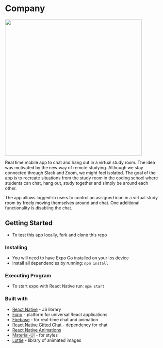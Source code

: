 # Company

<img src="./company_readme.gif" width="450px">

Real time mobile app to chat and hang out in a virtual study room. The idea was motivated by the new way of remote studying. Although we stay connected through Slack and Zoom, we might feel isolated. The goal of the app is to recreate situations from the study room in the coding school where students can chat, hang out, study together and simply be around each other.

The app allows logged-in users to control an assigned icon in a virtual study room by freely moving themselves around and chat. One additional functionality is disabling the chat. 

## Getting Started
- To test this app locally, fork and clone this repo 
  
### Installing
- You will need to have Expo Go installed on your ios device 
- Install all dependencies by running: `npm install`

### Executing Program
- To start expo with React Native run: `npm start`  
  
### Built with
- [React Native](https://reactnative.dev/) - JS library
- [Expo](https://expo.dev/) - platform for universal React applications
- [Firebase](https://firebase.google.com/) - for real-time chat and animation
- [React Native Gifted Chat](https://www.npmjs.com/package/react-native-gifted-chat) - dependency for chat
- [React Native Animations](https://reactnative.dev/) 
- [Material-UI](https://material-ui.com/) - for styles
- [Lottie](https://airbnb.design/lottie/) - library of animated images


